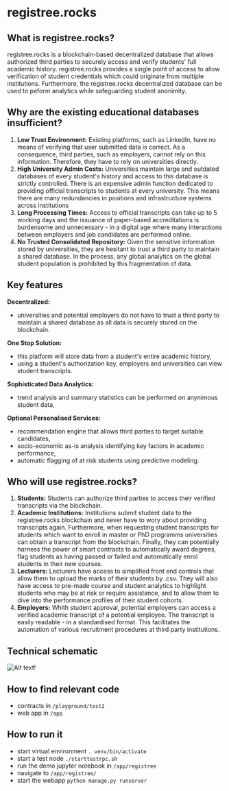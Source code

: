 # registree.rocks 

## What is registree.rocks?
registree.rocks is a blockchain-based decentralized database that allows authorized third parties to securely access and verify students' full academic history. registree.rocks provides a single point of access to allow verification of student credentials which could originate from multiple institutions. Furthermore, the registree.rocks decentralized database can be used to peform analytics while safeguarding student anonimity. 

## Why are the existing educational databases insufficient?
1. **Low Trust Environment:** 
Existing platforms, such as LinkedIn, have no means of verifying that user submitted data is correct. As a consequence, third parties, such as employers, cannot rely on this information. Therefore, they have to rely on universities directly.
2. **High University Admin Costs:**
Universities maintain large and outdated databases of every student's history and access to this database is strictly controlled. There is an expensive admin function dedicated to providing official transcripts to students at every university. This means there are many redundancies in positions and infrastructure systems across institutions
3. **Long Processing Times:**
Access to official transcripts can take up to 5 working days and the issuance of paper-based accreditations is burdensome and unnecessary - in a digital age where many interactions between employers and job candidates are performed online.
4. **No Trusted Consolidated Repository:**
Given the sensitive information stored by universities, they are hesitant to trust a third party to maintain a shared database. In the process, any global analytics on the global student population is prohibited by this fragmentation of data.

## Key features
**Decentralized:** 
- universities and potential employers do not have to trust a third party to maintain a shared database as all data is securely stored on the blockchain. 

**One Stop Solution:** 
- this platform will store data from a student's entire academic history,
- using a student's authorization key, employers and universities can view student transcripts. 

**Sophisticated Data Analytics:** 
- trend analysis and summary statistics can be performed on anynimous student data,

**Optional Personalised Services:** 
- recommendation engine that allows third parties to target suitable candidates,
- socio-economic as-is analysis identifying key factors in academic performance,
- automatic flagging of at risk students using predictive modeling.

## Who will use registree.rocks?
1. **Students:**
Students can authorize third parties to access their verified transcripts via the blockchain.
2. **Academic Institutions:** 
Institutions submit student data to the registree.rocks blockchain and never have to wory about providing transcripts again. Furthermore, when requesting student transcripts for students which want to enroll in master or PhD programms universities can obtain a transcript from the blockchain. Finally, they can potentially harness the power of smart contracts to automatically award degrees, flag students as having passed or failed and automatically enrol students in their new courses.
3. **Lecturers:**
Lecturers have access to simplified front end controls that allow them to upload the marks of their students by .csv. They will also have access to pre-made course and student analytics to highlight students who may be at risk or require assistance, and to allow them to dive into the performance profiles of their student cohorts.
4. **Employers:**
Whith student approval, potential employers can access a verified academic transcript of a potential employee. The transcript is easily readable - in a standardised format. This facilitates the automation of various recruitment procedures at third party institutions.

## Technical schematic

![Alt text!](https://github.com/cogeorg/unlock2018/blob/master/registree.rock%20technical%20diagram.png)


## How to find relevant code
- contracts in ```/playground/test2```
- web app in ```/app```

## How to run it
- start virtual environment ```. venv/bin/activate```
- start a test node ```./starttestrpc.sh```
- run the demo jupyter notebook in ```/app/registree```
- navigate to ```/app/registree/```
- start the webapp ```python manage.py runserver```